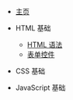 * [主页](/ "Webdev 教程主页")

* HTML 基础
    * [HTML 语法](/html-tutorial/1.md)
    * [表单控件](/html-tutorial/2.md)

* CSS 基础

* JavaScript 基础
